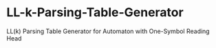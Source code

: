 # LL-k-Parsing-Table-Generator
LL(k) Parsing Table Generator for Automaton with One-Symbol Reading Head
